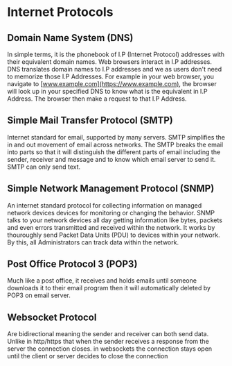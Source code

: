 # Internet Protocols

## Domain Name System (DNS)
In simple terms, it is the phonebook of I.P (Internet Protocol) addresses with their equivalent domain names. 
Web browsers interact in I.P addresses. DNS translates domain names to I.P addresses and we as users don't need to memorize those I.P Addresses.
For example in your web browser, you navigate to [www.example.com](https://www.example.com), the browser will look up in your specified DNS to know what is the equivalent in I.P Address. The browser then make a request to that I.P Address.

## Simple Mail Transfer Protocol (SMTP)
Internet standard for email, supported by many servers. 
SMTP simplifies the in and out movement of email across networks. 
The SMTP breaks the email into parts so that it will distinguish the different parts of email including the sender, receiver and message and to know which email server to send it.
SMTP can only send text.

## Simple Network Management Protocol (SNMP)
An internet standard protocol for collecting information on managed network devices devices for monitoring or changing the behavior. 
SNMP talks to your network devices all day getting information like bytes, packets and even errors transmitted and received within the network.
It works by thouroughly send Packet Data Units (PDU) to devices within your network.
By this, all Administrators can track data within the network.

## Post Office Protocol 3 (POP3)
Much like a post office, it receives and holds emails until someone downloads it to their email program then it will automatically deleted by POP3 on email server.

## Websocket Protocol
Are bidirectional meaning the sender and receiver can both send data. Unlike in http/https that when the sender receives a response from the server the connection closes. in websockets the connection stays open until the client or server decides to close the connection


